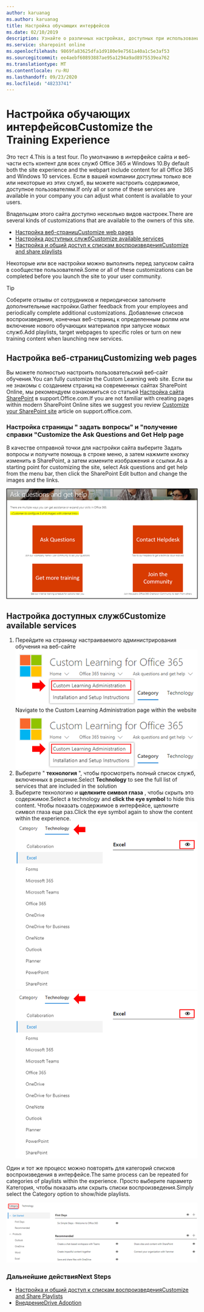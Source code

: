 ```yaml
---
author: karuanag
ms.author: karuanag
title: Настройка обучающих интерфейсов
ms.date: 02/10/2019
description: Узнайте о различных настройках, доступных при использовании настраиваемого обучения для Office 365
ms.service: sharepoint online
ms.openlocfilehash: 9869fa83625dfa1d9180e9e7561a40a1c5e3af53
ms.sourcegitcommit: ee4aebf60893887ae95a1294a9ad8975539ea762
ms.translationtype: MT
ms.contentlocale: ru-RU
ms.lasthandoff: 09/23/2020
ms.locfileid: "48233741"
---
```

# <a name="customize-the-training-experience"></a><span data-ttu-id="4ae25-103">Настройка обучающих интерфейсов</span><span class="sxs-lookup"><span data-stu-id="4ae25-103">Customize the Training Experience</span></span>

<span data-ttu-id="4ae25-104">Это тест 4.</span><span class="sxs-lookup"><span data-stu-id="4ae25-104">This is a test four.</span></span> <span data-ttu-id="4ae25-105">По умолчанию в интерфейсе сайта и веб-части есть контент для всех служб Office 365 и Windows 10.</span><span class="sxs-lookup"><span data-stu-id="4ae25-105">By default both the site experience and the webpart include content for all Office 365 and Windows 10 services.</span></span>  <span data-ttu-id="4ae25-106">Если в вашей компании доступны только все или некоторые из этих служб, вы можете настроить содержимое, доступное пользователям.</span><span class="sxs-lookup"><span data-stu-id="4ae25-106">If only all or some of these services are available in your company you can adjust what content is available to your users.</span></span>  

<span data-ttu-id="4ae25-107">Владельцам этого сайта доступно несколько видов настроек.</span><span class="sxs-lookup"><span data-stu-id="4ae25-107">There are several kinds of customizations that are available to the owners of this site.</span></span> 

- [<span data-ttu-id="4ae25-108">Настройка веб-страниц</span><span class="sxs-lookup"><span data-stu-id="4ae25-108">Customize web pages</span></span>](#customizing-web-pages)
- [<span data-ttu-id="4ae25-109">Настройка доступных служб</span><span class="sxs-lookup"><span data-stu-id="4ae25-109">Customize available services</span></span>](#customize-available-services)
- [<span data-ttu-id="4ae25-110">Настройка и общий доступ к спискам воспроизведения</span><span class="sxs-lookup"><span data-stu-id="4ae25-110">Customize and share playlists</span></span>](customplaylist.md)

<span data-ttu-id="4ae25-111">Некоторые или все настройки можно выполнить перед запуском сайта в сообществе пользователей.</span><span class="sxs-lookup"><span data-stu-id="4ae25-111">Some or all of these customizations can be completed before you launch the site to your user community.</span></span>  

> [!TIP]
> <span data-ttu-id="4ae25-112">Соберите отзывы от сотрудников и периодически заполните дополнительные настройки.</span><span class="sxs-lookup"><span data-stu-id="4ae25-112">Gather feedback from your employees and periodically complete additional customizations.</span></span>  <span data-ttu-id="4ae25-113">Добавление списков воспроизведения, конечных веб-страниц к определенным ролям или включение нового обучающих материалов при запуске новых служб.</span><span class="sxs-lookup"><span data-stu-id="4ae25-113">Add playlists, target webpages to specific roles or turn on new training content when launching new services.</span></span> 

## <a name="customizing-web-pages"></a><span data-ttu-id="4ae25-114">Настройка веб-страниц</span><span class="sxs-lookup"><span data-stu-id="4ae25-114">Customizing web pages</span></span>

<span data-ttu-id="4ae25-115">Вы можете полностью настроить пользовательский веб-сайт обучения.</span><span class="sxs-lookup"><span data-stu-id="4ae25-115">You can fully customize the Custom Learning web site.</span></span> <span data-ttu-id="4ae25-116">Если вы не знакомы с созданием страниц на современных сайтах SharePoint Online, мы рекомендуем ознакомиться со статьей [Настройка сайта SharePoint](https://support.office.com/article/customize-your-sharepoint-site-320b43e5-b047-4fda-8381-f61e8ac7f59b) в support.Office.com.</span><span class="sxs-lookup"><span data-stu-id="4ae25-116">If you are not familiar with creating pages within modern SharePoint Online sites we suggest you review [Customize your SharePoint site](https://support.office.com/article/customize-your-sharepoint-site-320b43e5-b047-4fda-8381-f61e8ac7f59b) article on support.office.com.</span></span> 

### <a name="customize-the-ask-questions-and-get-help-page"></a><span data-ttu-id="4ae25-117">Настройка страницы " **задать вопросы" и "получение справки** "</span><span class="sxs-lookup"><span data-stu-id="4ae25-117">Customize the **Ask Questions and Get Help** page</span></span>

<span data-ttu-id="4ae25-118">В качестве отправной точки для настройки сайта выберите Задать вопросы и получите помощь в строке меню, а затем нажмите кнопку изменить в SharePoint, а затем измените изображения и ссылки.</span><span class="sxs-lookup"><span data-stu-id="4ae25-118">As a starting point for customizing the site, select Ask questions and get help from the menu bar, then click the SharePoint Edit button and change the images and the links.</span></span> 

![custom_ask.png](media/custom_ask.png)

## <a name="customize-available-services"></a><span data-ttu-id="4ae25-120">Настройка доступных служб</span><span class="sxs-lookup"><span data-stu-id="4ae25-120">Customize available services</span></span>

1.  <span data-ttu-id="4ae25-121">Перейдите на страницу настраиваемого администрирования обучения на веб-сайте ![custom_admin.png](media/custom_admin.png)</span><span class="sxs-lookup"><span data-stu-id="4ae25-121">Navigate to the Custom Learning Administration page within the website ![custom_admin.png](media/custom_admin.png)</span></span>
1. <span data-ttu-id="4ae25-122">Выберите " **технология** ", чтобы просмотреть полный список служб, включенных в решение.</span><span class="sxs-lookup"><span data-stu-id="4ae25-122">Select **Technology** to see the full list of services that are included in the solution</span></span>
1. <span data-ttu-id="4ae25-123">Выберите технологию и **щелкните символ глаза** , чтобы скрыть это содержимое.</span><span class="sxs-lookup"><span data-stu-id="4ae25-123">Select a technology and **click the eye symbol** to hide this content.</span></span>  <span data-ttu-id="4ae25-124">Чтобы показать содержимое в интерфейсе, щелкните символ глаза еще раз.</span><span class="sxs-lookup"><span data-stu-id="4ae25-124">Click the eye symbol again to show the content within the experience.</span></span> 
<span data-ttu-id="4ae25-125">![собственный](media/custom_techlist.png)</span><span class="sxs-lookup"><span data-stu-id="4ae25-125">![custom](media/custom_techlist.png)</span></span>

<span data-ttu-id="4ae25-126">Один и тот же процесс можно повторять для категорий списков воспроизведения в интерфейсе.</span><span class="sxs-lookup"><span data-stu-id="4ae25-126">The same process can be repeated for categories of playlists within the experience.</span></span>  <span data-ttu-id="4ae25-127">Просто выберите параметр Категория, чтобы показать или скрыть списки воспроизведения.</span><span class="sxs-lookup"><span data-stu-id="4ae25-127">Simply select the Category option to show/hide playlists.</span></span> 

![custom_cat.png](media/custom_cat.png)

### <a name="next-steps"></a><span data-ttu-id="4ae25-129">Дальнейшие действия</span><span class="sxs-lookup"><span data-stu-id="4ae25-129">Next Steps</span></span>

- [<span data-ttu-id="4ae25-130">Настройка и общий доступ к спискам воспроизведения</span><span class="sxs-lookup"><span data-stu-id="4ae25-130">Customize and Share Playlists</span></span>](customplaylist.md)
- [<span data-ttu-id="4ae25-131">Внедрение</span><span class="sxs-lookup"><span data-stu-id="4ae25-131">Drive Adoption</span></span>](driveadoption.md) 